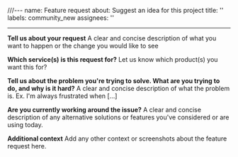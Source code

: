 ///---
name: Feature request
about: Suggest an idea for this project
title: ''
labels: community_new
assignees: ''

---

**Tell us about your request**
A clear and concise description of what you want to happen or the change you would like to see

**Which service(s) is this request for?**
Let us know which product(s) you want this for?

**Tell us about the problem you're trying to solve. What are you trying to do, and why is it hard?**
A clear and concise description of what the problem is. Ex. I'm always frustrated when [...]

**Are you currently working around the issue?**
A clear and concise description of any alternative solutions or features you've considered or are using today.

**Additional context**
Add any other context or screenshots about the feature request here.
